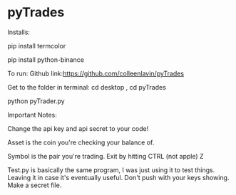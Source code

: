 # pyTrades
Installs:

pip install termcolor

pip install python-binance



To run: 
Github link:https://github.com/colleenlavin/pyTrades

Get to the folder in terminal: cd desktop , cd pyTrades

python pyTrader.py

Important Notes:

Change the api key and api secret to your code!

Asset is the coin you're checking your balance of.

Symbol is the pair you're trading. 
Exit by hitting CTRL (not apple) Z

Test.py is basically the same program, I was just using it to test things. Leaving it in case it's eventually useful. 
 Don't push with your keys showing. Make a secret file. 